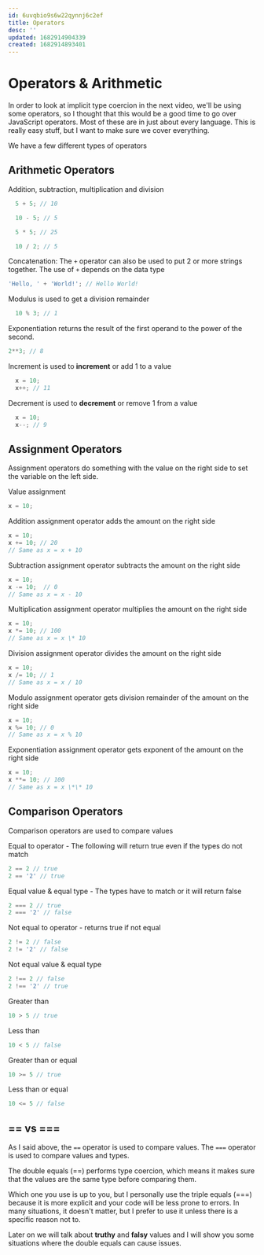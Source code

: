 ```yaml
---
id: 6uvqbio9s6w22qynnj6c2ef
title: Operators
desc: ''
updated: 1682914904339
created: 1682914893401
---
```

# Operators & Arithmetic

In order to look at implicit type coercion in the next video, we'll be using some operators, so I thought that this would be a good time to go over JavaScript operators. Most of these are in just about every language. This is really easy stuff, but I want to make sure we cover everything.

We have a few different types of operators

## Arithmetic Operators

Addition, subtraction, multiplication and division

```JavaScript
  5 + 5; // 10
```

```JavaScript
  10 - 5; // 5
```

```JavaScript
  5 * 5; // 25
```

```JavaScript
  10 / 2; // 5
```

Concatenation: The `+` operator can also be used to put 2 or more strings together. The use of `+` depends on the data type

```JavaScript
'Hello, ' + 'World!'; // Hello World!
```

Modulus is used to get a division remainder

```JavaScript
  10 % 3; // 1
```

Exponentiation returns the result of the first operand to the power of the second.

```JavaScript
2**3; // 8
```

Increment is used to **increment** or add 1 to a value

```JavaScript
  x = 10;
  x++; // 11
```

Decrement is used to **decrement** or remove 1 from a value

```JavaScript
  x = 10;
  x--; // 9
```

## Assignment Operators

Assignment operators do something with the value on the right side to set the variable on the left side.

Value assignment

```JavaScript
x = 10;
```

Addition assignment operator adds the amount on the right side

```JavaScript
x = 10;
x += 10; // 20
// Same as x = x + 10
```

Subtraction assignment operator subtracts the amount on the right side

```JavaScript
x = 10;
x -= 10;  // 0
// Same as x = x - 10
```

Multiplication assignment operator multiplies the amount on the right side

```JavaScript
x = 10;
x *= 10; // 100
// Same as x = x \* 10
```

Division assignment operator divides the amount on the right side

```JavaScript
x = 10;
x /= 10; // 1
// Same as x = x / 10
```

Modulo assignment operator gets division remainder of the amount on the right side

```JavaScript
x = 10;
x %= 10; // 0
// Same as x = x % 10
```

Exponentiation assignment operator gets exponent of the amount on the right side

```JavaScript
x = 10;
x **= 10; // 100
// Same as x = x \*\* 10
```

## Comparison Operators

Comparison operators are used to compare values

Equal to operator - The following will return true even if the types do not match

```JavaScript
2 == 2 // true
2 == '2' // true
```

Equal value & equal type - The types have to match or it will return false

```JavaScript
2 === 2 // true
2 === '2' // false
```

Not equal to operator - returns true if not equal

```JavaScript
2 != 2 // false
2 != '2' // false
```

Not equal value & equal type

```JavaScript
2 !== 2 // false
2 !== '2' // true
```

Greater than

```JavaScript
10 > 5 // true
```

Less than

```JavaScript
10 < 5 // false
```

Greater than or equal

```JavaScript
10 >= 5 // true
```

Less than or equal

```JavaScript
10 <= 5 // false
```

## == vs ===

As I said above, the `==` operator is used to compare values. The `===` operator is used to compare values and types.

The double equals (==) performs type coercion, which means it makes sure that the values are the same type before comparing them.

Which one you use is up to you, but I personally use the triple equals (===) because it is more explicit and your code will be less prone to errors. In many situations, it doesn't matter, but I prefer to use it unless there is a specific reason not to.

Later on we will talk about **truthy** and **falsy** values and I will show you some situations where the double equals can cause issues.
